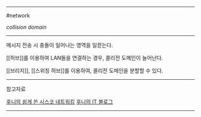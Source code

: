 
---

#network 

*collision domain*

---

메시지 전송 시 충돌이 일어나는 영역을 일컫는다.

[[허브]]를 이용하여 LAN들을 연결하는 경우, 콜리전 도메인이 늘어난다.

[[브리지]], [[스위칭 허브]]를 이용하여, 콜리전 도메인을 분할할 수 있다.

---

참고자료

[후니의 쉽게 쓴 시스코 네트워킹](https://product.kyobobook.co.kr/detail/S000000562247)
[후니의 IT 블로그](https://blog.naver.com/shheroes)

---